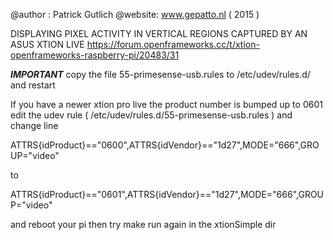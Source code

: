 @author : Patrick Gutlich
@website: www.gepatto.nl
( 2015 )

DISPLAYING PIXEL ACTIVITY IN VERTICAL REGIONS CAPTURED BY AN ASUS XTION LIVE
https://forum.openframeworks.cc/t/xtion-openframeworks-raspberry-pi/20483/31

***IMPORTANT***
copy the file 55-primesense-usb.rules to /etc/udev/rules.d/ and restart

If you have a newer xtion pro live the product number is bumped up to 0601
edit the udev rule ( /etc/udev/rules.d/55-primesense-usb.rules ) and change line

ATTRS{idProduct}=="0600",ATTRS{idVendor}=="1d27",MODE="666",GROUP="video"

to

ATTRS{idProduct}=="0601",ATTRS{idVendor}=="1d27",MODE="666",GROUP="video"

and reboot your pi
then try make run again in the xtionSimple dir
